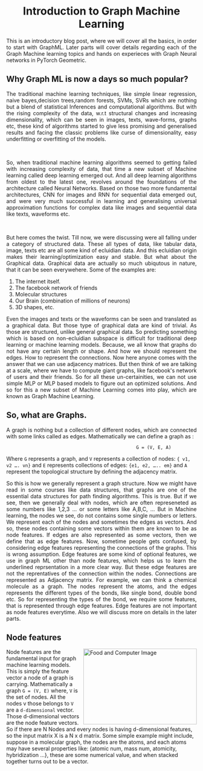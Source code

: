 <h1 align="center">Introduction to Graph Machine Learning</h1>

<p align="justify">
This is an introductory blog post, where we will cover all the basics, in order to start with GraphML. Later parts will cover details regarding each of the Graph Machine learning topics and hands on experieces with Graph Neural networks in PyTorch Geometric.
</p>

## Why Graph ML is now a days so much popular?
<p align="justify">
The traditional machine learning techniques, like simple linear regression, naive bayes,decision trees,random forests, SVMs, SVRs which are nothing but a blend of statistical Inferences and computational algorithms. But with the rising complexity of the data, w.r.t structural changes and increasing dimensionality, which can be seen in  images, texts, wave-forms, graphs etc, these kind of algorithms started to give less promising and generalised results and facing the classic problems like curse of dimensionality, easy underfitting or overfitting of the models. 
</p>

<br>
<p align="justify">
So, when traditional machine learning algorithms seemed to getting failed with increasing complexity of data, that time a new subset of Machine learning called deep learning emerged out. And all deep learning algorithms from oldest to the latest one, revolves around the foundations of the architecture called Neural Networks. Based on those two more fundamental architectures, CNN for images and RNN for sequential data emerged out, and were very much successful in learning and generalising universal approximation functions for complex data like images and sequential data like texts, waveforms etc. 
</p>

<br>
<p align="justify">
But here comes the twist. Till now, we were discussing were all falling under a category of structured data. These all types of data, like tabular data, image, texts etc are all some kind of ecluidian data. And this ecluidian origin makes their learning/optimization easy and stable. But what about the Graphical data. Graphical data are actually so much ubiqutous in nature, that it can be seen everywehere. Some of the examples are:
</p>

1. The internet itself.
2. The facebook network of friends
3. Molecular structures
4. Our Brain (combination of millions of neurons)
5. 3D shapes, etc.

<p align="justify">
Even the images and texts or the waveforms can be seen and translated as a graphical data. But those type of graphical data are kind of trivial. As those are structured, unlike general graphical data. So predicting something which is based on non-ecluidian subspace is difficult for traditional deep learning or machine learning models. Because, we all know that graphs do not have any certain length or shape. And how we should represent the edges. How to represent the connections. Now here anyone comes with the answer that we can use adjacency matrices. But then think of we are talking at a scale, where we have to compute giant graphs, like facebook's network of users and their friends. So for all these un-certainities, we can not use simple MLP or MLP based models to figure out an optimized solutions. And so for this a new subset of Machine Learning comes into play, which are known as Graph Machine Learning. 
</P>

## So, what are Graphs.
<p align="justify">
A graph is nothing but a collection of different nodes, which are connected with some links called as edges. Mathematically we can define a graph as :
</p>

```
                                                G = (V, E, A)
```
<p align="justify">

Where `G` represents a graph, and `V` represents a collection of nodes: `{ v1, v2 …. vn}` and `E` represents collections of edges: `{e1, e2, ….. em}`  and `A` represent the topological structure by defining the adjacency matrix.
</p>

<p align="justify">
So this is how we generally represent a graph structure. Now we might have read in some courses like data structures, that graphs are one of the essential data structures for path finding algorithms. This is true. But if we see, then we generally deal with nodes, which are often represeneted as some numbers like 1,2,3 ... or some letters like A,B,C, ... But in Machine learning, the nodes we see, do not contains some single numbers or letters. We represent each of the nodes and sometimes the edges as vectors. And so, these nodes containing some vectors within them are known to be as node features. If edges are also represented as some vectors, then we define that as edge features. Now, sometime people gets confused, by considering edge features representing the connections of the graphs. This is wrong assumption. Edge features are some kind of optional features, we use in graph ML other than node features, which helps us to learn the underlined reprsentation in a more clear way. But these edge features are not the reprentatives of the connection within the nodes. Connections are represented as Adjacency matrix. For example, we can think a chemical molecule as a graph. The nodes represent the atoms, and the edges represents the different types of the bonds, like single bond, double bond etc. So for representing the types of the bond, we require some features, that is represented through edge features. Edge features are not important as node features everytime. Also we will discuss more on details in the later parts.
</p>

## Node features
<p align="justify">
<img src= 
"https://www.researchgate.net/profile/Hongyang-Gao/publication/326496656/figure/fig1/AS:652202121109508@1532508511971/An-illustration-of-graph-data-There-are-7-nodes-in-this-graph-and-each-node-has-3.png" 
         alt="Food and Computer Image" 
         align="right"
         width="300" height="200"> 

Node features are the fundamental input for graph machine learning models. This is simply the feature vector a node of a graph is carrying. Mathematically a graph `G = (V, E)` where, `V` is the set of nodes. All the nodes v those belongs to `V` are a `d-dimensional` vector. Those d-dimensional vectors are the node feature vectors. So if there are N Nodes and every nodes is having d-dimensional features, so the input matrix X is a N x d matrix. Some simple example might include, suppose in a molecular graph, the nodes are the atoms, and each atoms may have several properties like:
{atomic num, mass num, atomicity, hybridization …}, these are some numerical value, and when stacked together turns out to be a vector.
</P>